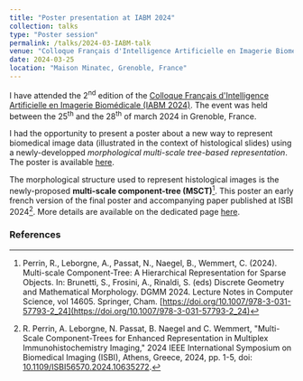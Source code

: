 ```yaml
---
title: "Poster presentation at IABM 2024"
collection: talks
type: "Poster session"
permalink: /talks/2024-03-IABM-talk
venue: "Colloque Français d'Intelligence Artificielle en Imagerie Biomédicale (IABM 2024)"
date: 2024-03-25
location: "Maison Minatec, Grenoble, France"
---
```


I have attended the 2<sup>nd</sup> edition of the [Colloque Français d'Intelligence Artificielle en Imagerie Biomédicale (IABM 2024)](https://iabm2024.sciencesconf.org/).
The event was held between the 25<sup>th</sup> and the 28<sup>th</sup> of march 2024 in Grenoble, France.

I had the opportunity to present a poster about a new way to represent biomedical image data (illustrated in the context of histological slides) using a newly-developped *morphological multi-scale tree-based representation*.
The poster is available [here](/files/2024-IABM-poster.pdf).

The morphological structure used to represent histological images is the newly-proposed **multi-scale component-tree (MSCT)**[^1].
This poster an early french version of the final poster and accompanying paper published at ISBI 2024[^2].
More details are available on the dedicated page [here](/pages/2024-05-DGMM-paper.md).

### References

[^1]: Perrin, R., Leborgne, A., Passat, N., Naegel, B., Wemmert, C. (2024). Multi-scale Component-Tree: A Hierarchical Representation for Sparse Objects. In: Brunetti, S., Frosini, A., Rinaldi, S. (eds) Discrete Geometry and Mathematical Morphology. DGMM 2024. Lecture Notes in Computer Science, vol 14605. Springer, Cham. [https://doi.org/10.1007/978-3-031-57793-2_24](https://doi.org/10.1007/978-3-031-57793-2_24)

[^2]: R. Perrin, A. Leborgne, N. Passat, B. Naegel and C. Wemmert, "Multi-Scale Component-Trees for Enhanced Representation in Multiplex Immunohistochemistry Imaging," 2024 IEEE International Symposium on Biomedical Imaging (ISBI), Athens, Greece, 2024, pp. 1-5, doi: [10.1109/ISBI56570.2024.10635272](10.1109/ISBI56570.2024.10635272).
